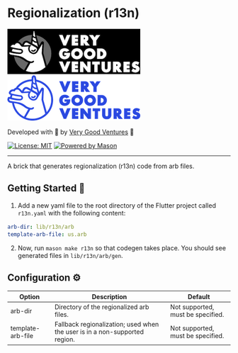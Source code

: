 # Regionalization (r13n)

[![Very Good Ventures][logo_white]][very_good_ventures_link_dark]
[![Very Good Ventures][logo_black]][very_good_ventures_link_light]

Developed with 💙 by [Very Good Ventures][very_good_ventures_link] 🦄

[![License: MIT][license_badge]][license_link]
[![Powered by Mason](https://img.shields.io/endpoint?url=https%3A%2F%2Ftinyurl.com%2Fmason-badge)](https://github.com/felangel/mason)

--- 

A brick that generates regionalization (r13n) code from arb files.

## Getting Started 🚀

1. Add a new yaml file to the root directory of the Flutter project called `r13n.yaml` with the following content:

```yaml
arb-dir: lib/r13n/arb
template-arb-file: us.arb
```

2. Now, run `mason make r13n` so that codegen takes place. You should see generated files in `lib/r13n/arb/gen`.


## Configuration ⚙️

| Option            | Description                                                                | Default                           |
|-------------------|----------------------------------------------------------------------------|-----------------------------------|
| arb-dir           | Directory of the regionalized arb files.                                   | Not supported, must be specified. |
| template-arb-file | Fallback regionalization; used when the user is in a non-supported region. | Not supported, must be specified. |


[license_badge]: https://img.shields.io/badge/license-MIT-blue.svg
[license_link]: https://opensource.org/licenses/MIT
[logo_black]: https://raw.githubusercontent.com/VGVentures/very_good_brand/main/styles/README/vgv_logo_black.png#gh-light-mode-only
[logo_white]: https://raw.githubusercontent.com/VGVentures/very_good_brand/main/styles/README/vgv_logo_white.png#gh-dark-mode-only
[very_good_ventures_link_dark]: https://verygood.ventures#gh-dark-mode-only
[very_good_ventures_link_light]: https://verygood.ventures#gh-light-mode-only
[very_good_ventures_link]: https://verygood.ventures